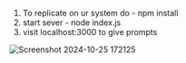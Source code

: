 1. To replicate on ur system do - npm install
2. start sever - node index.js
3. visit localhost:3000 to give prompts


![Screenshot 2024-10-25 172125](https://github.com/user-attachments/assets/8a3d60db-0a42-4e8f-afcb-8a8bd9aadaab)
